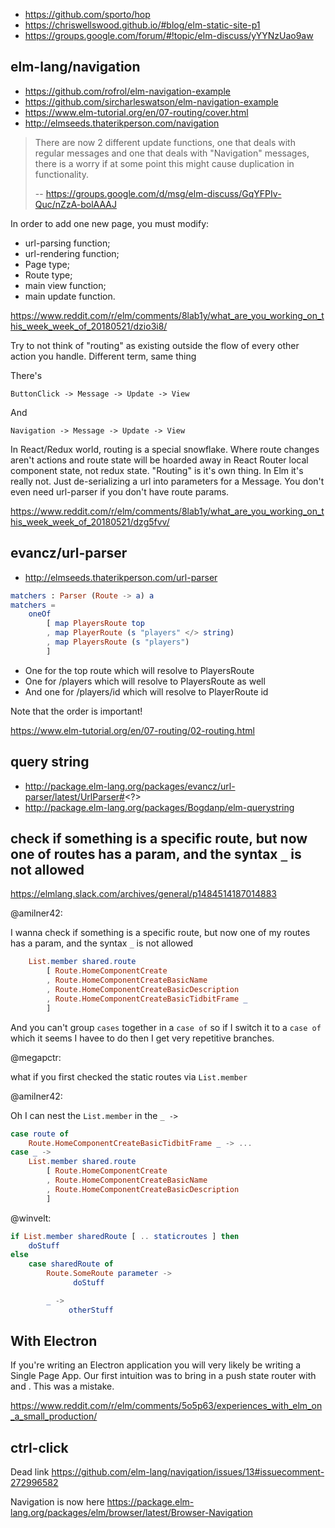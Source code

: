 - https://github.com/sporto/hop
- https://chriswellswood.github.io/#blog/elm-static-site-p1
- https://groups.google.com/forum/#!topic/elm-discuss/yYYNzUao9aw

## elm-lang/navigation

- https://github.com/rofrol/elm-navigation-example
- https://github.com/sircharleswatson/elm-navigation-example
- https://www.elm-tutorial.org/en/07-routing/cover.html
- http://elmseeds.thaterikperson.com/navigation

>There are now 2 different update functions, one that deals with regular messages and one that deals with "Navigation" messages, there is a worry if at some point this might cause duplication in functionality.
>
>-- https://groups.google.com/d/msg/elm-discuss/GqYFPIv-Quc/nZzA-bolAAAJ


In order to add one new page, you must modify:

- url-parsing function;
- url-rendering function;
- Page type;
- Route type;
- main view function;
- main update function.

https://www.reddit.com/r/elm/comments/8lab1y/what_are_you_working_on_this_week_week_of_20180521/dzio3i8/


Try to not think of "routing" as existing outside the flow of every other action you handle. Different term, same thing

There's

`ButtonClick -> Message -> Update -> View`

And

`Navigation -> Message -> Update -> View`

In React/Redux world, routing is a special snowflake. Where route changes aren't actions and route state will be hoarded away in React Router local component state, not redux state. "Routing" is it's own thing. In Elm it's really not. Just de-serializing a url into parameters for a Message. You don't even need url-parser if you don't have route params.

https://www.reddit.com/r/elm/comments/8lab1y/what_are_you_working_on_this_week_week_of_20180521/dzg5fvv/


## evancz/url-parser

- http://elmseeds.thaterikperson.com/url-parser

```elm
matchers : Parser (Route -> a) a
matchers =
    oneOf
        [ map PlayersRoute top
        , map PlayerRoute (s "players" </> string)
        , map PlayersRoute (s "players")
        ]
```

- One for the top route which will resolve to PlayersRoute
- One for /players which will resolve to PlayersRoute as well
- And one for /players/id which will resolve to PlayerRoute id

Note that the order is important!

https://www.elm-tutorial.org/en/07-routing/02-routing.html

## query string

- http://package.elm-lang.org/packages/evancz/url-parser/latest/UrlParser#<?>
- http://package.elm-lang.org/packages/Bogdanp/elm-querystring

## check if something is a specific route, but now one of routes has a param, and the syntax `_` is not allowed

https://elmlang.slack.com/archives/general/p1484514187014883

@amilner42:

I wanna check if something is a specific route, but now one of my routes has a param, and the syntax `_` is not allowed

```elm
    List.member shared.route
        [ Route.HomeComponentCreate
        , Route.HomeComponentCreateBasicName
        , Route.HomeComponentCreateBasicDescription
        , Route.HomeComponentCreateBasicTidbitFrame _
        ]
```

And you can't group `cases` together in a `case of` so if I switch it to a `case of` which it seems I havee to do then I get very repetitive branches.

@megapctr:

what if you first checked the static routes via `List.member`

@amilner42:

Oh I can nest the `List.member` in the `_ ->`

```elm
case route of
    Route.HomeComponentCreateBasicTidbitFrame _ -> ...
case _ ->
    List.member shared.route
        [ Route.HomeComponentCreate
        , Route.HomeComponentCreateBasicName
        , Route.HomeComponentCreateBasicDescription
        ]
```

@winvelt:

```elm
if List.member sharedRoute [ .. staticroutes ] then
    doStuff
else
    case sharedRoute of
        Route.SomeRoute parameter ->
              doStuff

        _ ->
             otherStuff
```

## With Electron

If you're writing an Electron application you will very likely be writing a Single Page App. Our first intuition was to bring in a push state router with and . This was a mistake.

https://www.reddit.com/r/elm/comments/5o5p63/experiences_with_elm_on_a_small_production/

## ctrl-click

Dead link https://github.com/elm-lang/navigation/issues/13#issuecomment-272996582

Navigation is now here https://package.elm-lang.org/packages/elm/browser/latest/Browser-Navigation

